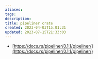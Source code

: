```yaml
---
aliases: 
tags: 
description:
title: pipeliner crate
created: 2023-04-03T15:01:31
updated: 2023-07-15T21:33:03
---
```

- [https://docs.rs/pipeliner/0.1.1/pipeliner/](https://docs.rs/pipeliner/0.1.1/pipeliner/)
